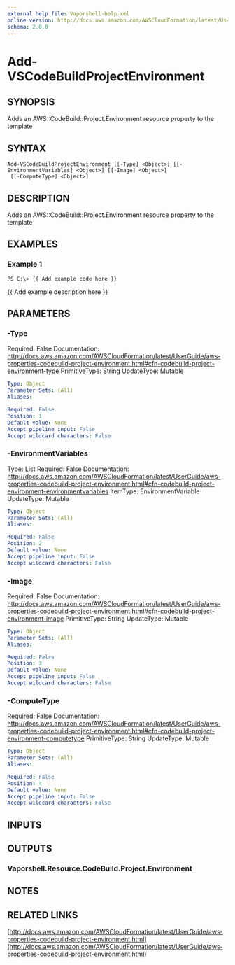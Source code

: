 ```yaml
---
external help file: Vaporshell-help.xml
online version: http://docs.aws.amazon.com/AWSCloudFormation/latest/UserGuide/aws-properties-codebuild-project-environment.html
schema: 2.0.0
---
```


# Add-VSCodeBuildProjectEnvironment

## SYNOPSIS
Adds an AWS::CodeBuild::Project.Environment resource property to the template

## SYNTAX

```
Add-VSCodeBuildProjectEnvironment [[-Type] <Object>] [[-EnvironmentVariables] <Object>] [[-Image] <Object>]
 [[-ComputeType] <Object>]
```

## DESCRIPTION
Adds an AWS::CodeBuild::Project.Environment resource property to the template

## EXAMPLES

### Example 1
```
PS C:\> {{ Add example code here }}
```

{{ Add example description here }}

## PARAMETERS

### -Type
Required: False
Documentation: http://docs.aws.amazon.com/AWSCloudFormation/latest/UserGuide/aws-properties-codebuild-project-environment.html#cfn-codebuild-project-environment-type
PrimitiveType: String
UpdateType: Mutable

```yaml
Type: Object
Parameter Sets: (All)
Aliases: 

Required: False
Position: 1
Default value: None
Accept pipeline input: False
Accept wildcard characters: False
```

### -EnvironmentVariables
Type: List
Required: False
Documentation: http://docs.aws.amazon.com/AWSCloudFormation/latest/UserGuide/aws-properties-codebuild-project-environment.html#cfn-codebuild-project-environment-environmentvariables
ItemType: EnvironmentVariable
UpdateType: Mutable

```yaml
Type: Object
Parameter Sets: (All)
Aliases: 

Required: False
Position: 2
Default value: None
Accept pipeline input: False
Accept wildcard characters: False
```

### -Image
Required: False
Documentation: http://docs.aws.amazon.com/AWSCloudFormation/latest/UserGuide/aws-properties-codebuild-project-environment.html#cfn-codebuild-project-environment-image
PrimitiveType: String
UpdateType: Mutable

```yaml
Type: Object
Parameter Sets: (All)
Aliases: 

Required: False
Position: 3
Default value: None
Accept pipeline input: False
Accept wildcard characters: False
```

### -ComputeType
Required: False
Documentation: http://docs.aws.amazon.com/AWSCloudFormation/latest/UserGuide/aws-properties-codebuild-project-environment.html#cfn-codebuild-project-environment-computetype
PrimitiveType: String
UpdateType: Mutable

```yaml
Type: Object
Parameter Sets: (All)
Aliases: 

Required: False
Position: 4
Default value: None
Accept pipeline input: False
Accept wildcard characters: False
```

## INPUTS

## OUTPUTS

### Vaporshell.Resource.CodeBuild.Project.Environment

## NOTES

## RELATED LINKS

[http://docs.aws.amazon.com/AWSCloudFormation/latest/UserGuide/aws-properties-codebuild-project-environment.html](http://docs.aws.amazon.com/AWSCloudFormation/latest/UserGuide/aws-properties-codebuild-project-environment.html)

